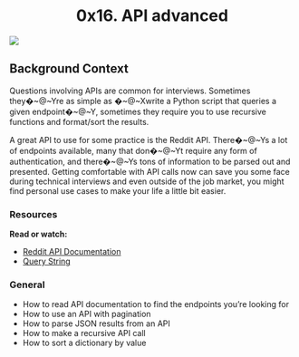 <center><h1>0x16. API advanced</h1></center>

<img src="https://s3.amazonaws.com/intranet-projects-files/holbertonschool-sysadmin_devops/314/WIxXad8.png">

<h2>Background Context</h2>

<p>Questions involving APIs are common for interviews. Sometimes they�~@~Yre as simple as 
�~@~Xwrite a Python script that queries a given endpoint�~@~Y, sometimes they require you 
to use recursive functions and format/sort the results.

A great API to use for some practice is the Reddit API. There�~@~Ys a lot of endpoints available, many that don�~@~Yt require any form of authentication, and there�~@~Ys tons of information to be parsed out and presented. Getting comfortable with API calls now can save 
you some face during technical interviews and even outside of the job market, you might find personal use cases to make your life a little bit easier.</p>

<h3>Resources</h3>

<p><b>Read or watch:</b></p>

<ul>
<li><a href="https://alx-intranet.hbtn.io/rltoken/b-4nD6hwEeNYTwYl5yWNwA">Reddit API Documentation</a></li>
<li><a href="https://alx-intranet.hbtn.io/rltoken/luFn_zrgmAQ0OAO_PEI9bA">Query String</a></li>
</ul>

<h3>General</h3>

<ul>
<li>How to read API documentation to find the endpoints you’re looking for</li>
<li>How to use an API with pagination</li>
<li>How to parse JSON results from an API</li>
<li>How to make a recursive API call</li>
<li>How to sort a dictionary by value</li>
</ul>

